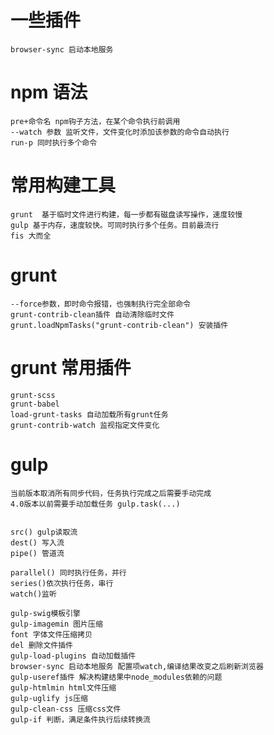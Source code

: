 # 一些插件

    browser-sync 启动本地服务

# npm 语法

    pre+命令名 npm钩子方法，在某个命令执行前调用
    --watch 参数 监听文件，文件变化时添加该参数的命令自动执行
    run-p 同时执行多个命令

# 常用构建工具

    grunt  基于临时文件进行构建，每一步都有磁盘读写操作，速度较慢
    gulp 基于内存，速度较快。可同时执行多个任务。目前最流行
    fis 大而全

# grunt

    --force参数，即时命令报错，也强制执行完全部命令
    grunt-contrib-clean插件 自动清除临时文件
    grunt.loadNpmTasks("grunt-contrib-clean") 安装插件

# grunt 常用插件

    grunt-scss
    grunt-babel
    load-grunt-tasks 自动加载所有grunt任务
    grunt-contrib-watch 监视指定文件变化

# gulp 
    当前版本取消所有同步代码，任务执行完成之后需要手动完成
    4.0版本以前需要手动加载任务 gulp.task(...)
    

    src() gulp读取流
    dest() 写入流
    pipe() 管道流

    parallel() 同时执行任务，并行
    series()依次执行任务，串行
    watch()监听

    gulp-swig模板引擎
    gulp-imagemin 图片压缩
    font 字体文件压缩拷贝
    del 删除文件插件
    gulp-load-plugins 自动加载插件
    browser-sync 启动本地服务 配置项watch,编译结果改变之后刷新浏览器
    gulp-useref插件 解决构建结果中node_modules依赖的问题 
    gulp-htmlmin html文件压缩
    gulp-uglify js压缩
    gulp-clean-css 压缩css文件
    gulp-if 判断，满足条件执行后续转换流